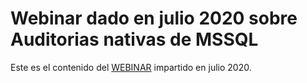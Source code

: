 # Webinar dado en julio 2020 sobre Auditorias nativas de MSSQL

Este es el contenido del [WEBINAR](https://www.youtube.com/watch?v=_ht_HgqZ8Vc) impartido en julio 2020.
